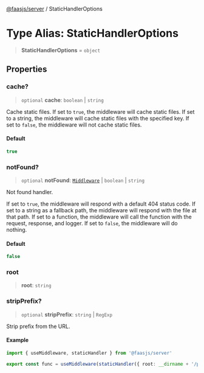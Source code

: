 [@faasjs/server](../README.md) / StaticHandlerOptions

# Type Alias: StaticHandlerOptions

> **StaticHandlerOptions** = `object`

## Properties

### cache?

> `optional` **cache**: `boolean` \| `string`

Cache static files.
If set to `true`, the middleware will cache static files.
If set to a string, the middleware will cache static files with the specified key.
If set to `false`, the middleware will not cache static files.

#### Default

```ts
true
```

### notFound?

> `optional` **notFound**: [`Middleware`](Middleware.md) \| `boolean` \| `string`

Not found handler.

If set to `true`, the middleware will respond with a default 404 status code.
If set to a string as a fallback path, the middleware will respond with the file at that path.
If set to a function, the middleware will call the function with the request, response, and logger.
If set to `false`, the middleware will do nothing.

#### Default

```ts
false
```

### root

> **root**: `string`

### stripPrefix?

> `optional` **stripPrefix**: `string` \| `RegExp`

Strip prefix from the URL.

#### Example

```typescript
import { useMiddleware, staticHandler } from '@faasjs/server'

export const func = useMiddleware(staticHandler({ root: __dirname + '/public', stripPrefix: '/public' })) // /public/index.html -> /index.html
```
